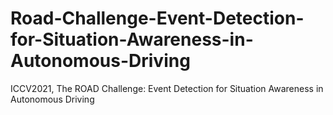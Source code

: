 # Road-Challenge-Event-Detection-for-Situation-Awareness-in-Autonomous-Driving
ICCV2021, The ROAD Challenge: Event Detection for Situation Awareness in Autonomous Driving
